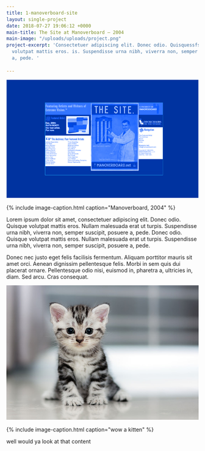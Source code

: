 ```yaml
---
title: 1-manoverboard-site
layout: single-project
date: 2018-07-27 19:06:12 +0000
main-title: The Site at Manoverboard — 2004
main-image: "/uploads/uploads/project.png"
project-excerpt: 'Consectetuer adipiscing elit. Donec odio. Quisquessfsdfasd arguably
  volutpat mattis eros. is. Suspendisse urna nibh, viverra non, semper suscipit, posuere
  a, pede. '

---
```

![the manoverboard homepage in 2004](/uploads/uploads/project.png)

{% include image-caption.html caption="Manoverboard, 2004" %}

Lorem ipsum dolor sit amet, consectetuer adipiscing elit. Donec odio. Quisque volutpat mattis eros. Nullam malesuada erat ut turpis. Suspendisse urna nibh, viverra non, semper suscipit, posuere a, pede. Donec odio. Quisque volutpat mattis eros. Nullam malesuada erat ut turpis. Suspendisse urna nibh, viverra non, semper suscipit, posuere a, pede.

Donec nec justo eget felis facilisis fermentum. Aliquam porttitor mauris sit amet orci. Aenean dignissim pellentesque felis. Morbi in sem quis dui placerat ornare. Pellentesque odio nisi, euismod in, pharetra a, ultricies in, diam. Sed arcu. Cras consequat.

<section class="project-column-one" markdown="1">

![Kitten](/uploads/uploads/4-ways-cheer-up-depressed-cat.jpg)

{% include image-caption.html caption="wow a kitten" %}

</section>

<section class="project-column-two" markdown="1">

well would ya look at that content

</section>